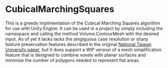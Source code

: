 # CubicalMarchingSquares
This is a greedy implimentation of the Cubical Marching Squares algorithm for use with Unity Engine. It can be used in a project by simply including the namespace and calling the method Volume.ContourMesh with the desired input. As of yet it lacks lacks the amgiguous case resolution or sharp feature preservation features described in the original [National Taiwan University paper](https://graphics.cmlab.csie.ntu.edu.tw/CMS/), but it does support a WIP version of a mesh simplification feature that is designed to combine voxels with planar surfaces and minimize the number of polygons needed to represent flat areas.

